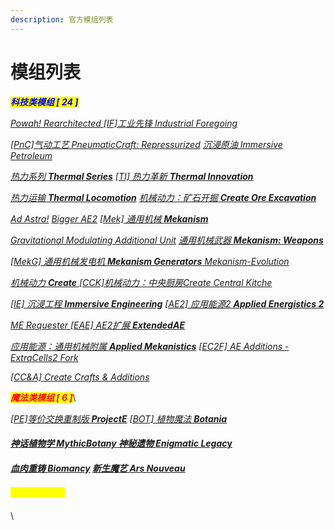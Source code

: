 ```yaml
---
description: 官方模组列表
---
```


# 模组列表

_<mark style="color:blue;">**科技类模组   \[ 24 ]**</mark>_

[_Powah! Rearchitected_ ](https://www.mcmod.cn/class/6605.html)      [      _\[IF\]工业先锋 Industrial Foregoing_  ](https://www.mcmod.cn/class/979.html)

[_\[PnC\]气动工艺 PneumaticCraft: Repressurized_](https://www.mcmod.cn/class/270.html)          [_沉浸原油  Immersive Petroleum_](https://www.mcmod.cn/class/819.html)

[_热力系列   **Thermal Series**_](https://www.mcmod.cn/class/3824.htm)           [ _\[TI\] 热力革新   **Thermal Innovation**_](https://www.mcmod.cn/class/1126.html)

[_热力运输   **Thermal Locomotion**_](https://www.mcmod.cn/class/3237.html)       [_机械动力：矿石开掘   **Create Ore Excavation**_](https://www.mcmod.cn/class/7300.html)

[_Ad Astra!_](https://www.mcmod.cn/class/7395.html)         [ _Bigger AE2_](https://www.mcmod.cn/class/14676.html)          [ _\[Mek\] 通用机械   **Mekanism**_](https://www.mcmod.cn/class/187.html)

[_Gravitational Modulating Additional Unit_](https://www.mcmod.cn/class/10425.html)           [_通用机械武器  **Mekanism: Weapons**_](https://www.mcmod.cn/class/12800.html)

[_\[MekG\] 通用机械发电机 **Mekanism Generators**_ ](https://www.mcmod.cn/class/1323.html)         [_Mekanism-Evolution_](https://www.mcmod.cn/class/10499.html)

[_机械动力 **Create**_ ](https://www.mcmod.cn/class/2021.html)           [_\[CCK\]机械动力：中央厨房Create Central Kitche_](https://www.mcmod.cn/class/9151.html)

[_\[IE\] 沉浸工程 **Immersive Engineering**_](https://www.mcmod.cn/class/463.html)       [ _\[AE2\] 应用能源2 **Applied Energistics 2**_](https://www.mcmod.cn/class/260.html)

[_ME Requester_ ](https://www.mcmod.cn/class/10066.html)                       [_\[EAE\] AE2扩展  **ExtendedAE**_](https://www.mcmod.cn/class/11534.html)

[_应用能源：通用机械附属 **Applied Mekanistics**_](https://www.mcmod.cn/class/6055.html)         [_\[EC2F\] AE Additions - ExtraCells2 Fork_](https://www.mcmod.cn/class/5628.html)

[_\[CC\&A\] Create Crafts & Additions_](https://www.mcmod.cn/class/3437.html)



_<mark style="color:red;">**魔法类模组  \[ 6 ]**</mark>_\


[_\[PE\]等价交换重制版 **ProjectE**_](https://www.mcmod.cn/class/353.html)        [ _\[BOT\] 植物魔法 **Botania**_](https://www.mcmod.cn/class/332.html)&#x20;

#### [_神话植物学 MythicBotany_ ](https://www.mcmod.cn/class/3644.html)            [_神秘遗物 **Enigmatic Legac**_**y**](https://www.mcmod.cn/class/2239.html)

#### [_血肉重铸 **Biomancy**_](https://www.mcmod.cn/class/4246.html)                    [ _新生魔艺  **Ars Nouveau**_](https://www.mcmod.cn/class/3468.html)

#### _<mark style="color:yellow;">冒险类模组 \[ ]</mark>_



\
